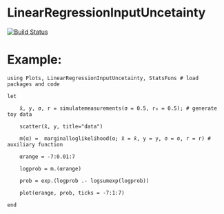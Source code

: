 # LinearRegressionInputUncetainty

[![Build Status](https://github.com/ngiann/LinearRegressionInputUncetainty.jl/actions/workflows/CI.yml/badge.svg?branch=main)](https://github.com/ngiann/LinearRegressionInputUncetainty.jl/actions/workflows/CI.yml?query=branch%3Amain)


# Example:

```
using Plots, LinearRegressionInputUncetainty, StatsFuns # load packages and code

let 

    x̄, y, σ, r = simulatemeasurements(σ = 0.5, r₀ = 0.5); # generate toy data
    
    scatter(x̄, y, title="data")

    m(α) =  marginalloglikelihood(α; x̄ = x̄, y = y, σ = σ, r = r) # auxiliary function

    αrange = -7:0.01:7

    logprob = m.(αrange)

    prob = exp.(logprob .- logsumexp(logprob))

    plot(αrange, prob, ticks = -7:1:7)
    
end

```